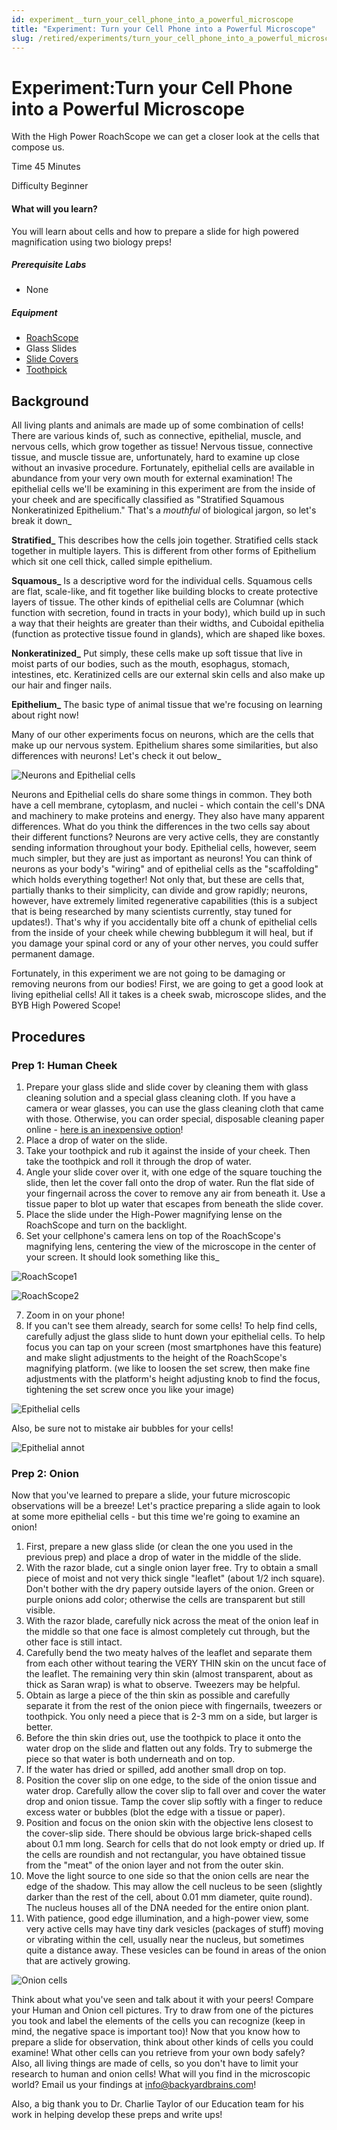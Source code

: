 ```yaml
---
id: experiment__turn_your_cell_phone_into_a_powerful_microscope
title: "Experiment: Turn your Cell Phone into a Powerful Microscope"
slug: /retired/experiments/turn_your_cell_phone_into_a_powerful_microscope
---
```


# Experiment:Turn your Cell Phone into a Powerful Microscope

With the High Power RoachScope we can get a closer look at the cells that
compose us.

Time  45 Minutes

Difficulty  Beginner

#### What will you learn?

You will learn about cells and how to prepare a slide for high powered
magnification using two biology preps!

##### Prerequisite Labs

  * None

##### Equipment

* [RoachScope](/https://backyardbrains.com/products/RoachScope)
* Glass Slides
* [Slide Covers](https://www.amazon.com/Blank-Microscope-Slides-Square-Cover/dp/B002OS6D9I)
* [Toothpick](https://www.amazon.com/Farberware-5080422-Classic-Toothpicks-300-Count/dp/B005D6G7U8/ref=sr_1_6?ie=UTF8&qid=1397592626&sr=8-6&keywords=toothpick)

## Background

All living plants and animals are made up of some combination of cells! There
are various kinds of, such as connective, epithelial, muscle, and nervous
cells, which grow together as tissue! Nervous tissue, connective tissue, and
muscle tissue are, unfortunately, hard to examine up close without an invasive
procedure. Fortunately, epithelial cells are available in abundance from your
very own mouth for external examination! The epithelial cells we'll be
examining in this experiment are from the inside of your cheek and are
specifically classified as "Stratified Squamous Nonkeratinized Epithelium."
That's a _mouthful_ of biological jargon, so let's break it down_

**Stratified_** This describes how the cells join together. Stratified cells
stack together in multiple layers. This is different from other forms of
Epithelium which sit one cell thick, called simple epithelium.

**Squamous_** Is a descriptive word for the individual cells. Squamous cells
are flat, scale-like, and fit together like building blocks to create
protective layers of tissue. The other kinds of epithelial cells are Columnar
(which function with secretion, found in tracts in your body), which build up
in such a way that their heights are greater than their widths, and Cuboidal
epithelia (function as protective tissue found in glands), which are shaped
like boxes.

**Nonkeratinized_** Put simply, these cells make up soft tissue that live in
moist parts of our bodies, such as the mouth, esophagus, stomach, intestines,
etc. Keratinized cells are our external skin cells and also make up our hair
and finger nails.

**Epithelium_** The basic type of animal tissue that we're focusing on
learning about right now!

Many of our other experiments focus on neurons, which are the cells that make
up our nervous system. Epithelium shares some similarities, but also
differences with neurons! Let's check it out below_

![Neurons and Epithelial cells](./img/neuronepithelial.png)

Neurons and Epithelial cells do share some things in common. They both have a
cell membrane, cytoplasm, and nuclei - which contain the cell's DNA and
machinery to make proteins and energy. They also have many apparent
differences. What do you think the differences in the two cells say about
their different functions? Neurons are very active cells, they are constantly
sending information throughout your body. Epithelial cells, however, seem much
simpler, but they are just as important as neurons! You can think of neurons
as your body's "wiring" and of epithelial cells as the "scaffolding" which
holds everything together! Not only that, but these are cells that, partially
thanks to their simplicity, can divide and grow rapidly; neurons, however,
have extremely limited regenerative capabilities (this is a subject that is
being researched by many scientists currently, stay tuned for updates!).
That's why if you accidentally bite off a chunk of epithelial cells from the
inside of your cheek while chewing bubblegum it will heal, but if you damage
your spinal cord or any of your other nerves, you could suffer permanent
damage.

Fortunately, in this experiment we are not going to be damaging or removing
neurons from our bodies! First, we are going to get a good look at living
epithelial cells! All it takes is a cheek swab, microscope slides, and the BYB
High Powered Scope!

## Procedures

### Prep 1: Human Cheek

  1. Prepare your glass slide and slide cover by cleaning them with glass cleaning solution and a special glass cleaning cloth. If you have a camera or wear glasses, you can use the glass cleaning cloth that came with those. Otherwise, you can order special, disposable cleaning paper online - [here is an inexpensive option](https://www.amazon.com/OMAX-Sheets-Microscope-Camera-Cleaning/dp/B00A84NJ1U/ref=sr_1_3?ie=UTF8&qid=1399309334&sr=8-3&keywords=microscope+cleaning+kit)! 
  2. Place a drop of water on the slide. 
  3. Take your toothpick and rub it against the inside of your cheek. Then take the toothpick and roll it through the drop of water. 
  4. Angle your slide cover over it, with one edge of the square touching the slide, then let the cover fall onto the drop of water. Run the flat side of your fingernail across the cover to remove any air from beneath it. Use a tissue paper to blot up water that escapes from beneath the slide cover. 
  5. Place the slide under the High-Power magnifying lense on the RoachScope and turn on the backlight. 
  6. Set your cellphone's camera lens on top of the RoachScope's magnifying lens, centering the view of the microscope in the center of your screen. It should look something like this_ 


![RoachScope1](./img/RoachScope1.jpg)

![RoachScope2](./img/RoachScope2.jpg)

  7. Zoom in on your phone! 
  8. If you can't see them already, search for some cells! To help find cells, carefully adjust the glass slide to hunt down your epithelial cells. To help focus you can tap on your screen (most smartphones have this feature) and make slight adjustments to the height of the RoachScope's magnifying platform. (we like to loosen the set screw, then make fine adjustments with the platform's height adjusting knob to find the focus, tightening the set screw once you like your image) 

![Epithelial cells](./img/epithelia_cells.jpg)

Also, be sure not to mistake air bubbles for your cells!

![Epithelial annot](./img/epithelia_annot.jpg)

### Prep 2: Onion

Now that you've learned to prepare a slide, your future microscopic
observations will be a breeze! Let's practice preparing a slide again to look
at some more epithelial cells - but this time we're going to examine an onion!

  1. First, prepare a new glass slide (or clean the one you used in the previous prep) and place a drop of water in the middle of the slide. 
  2. With the razor blade, cut a single onion layer free. Try to obtain a small piece of moist and not very thick single "leaflet" (about 1/2 inch square). Don't bother with the dry papery outside layers of the onion. Green or purple onions add color; otherwise the cells are transparent but still visible. 
  3. With the razor blade, carefully nick across the meat of the onion leaf in the middle so that one face is almost completely cut through, but the other face is still intact. 
  4. Carefully bend the two meaty halves of the leaflet and separate them from each other without tearing the VERY THIN skin on the uncut face of the leaflet. The remaining very thin skin (almost transparent, about as thick as Saran wrap) is what to observe. Tweezers may be helpful. 
  5. Obtain as large a piece of the thin skin as possible and carefully separate it from the rest of the onion piece with fingernails, tweezers or toothpick. You only need a piece that is 2-3 mm on a side, but larger is better. 
  6. Before the thin skin dries out, use the toothpick to place it onto the water drop on the slide and flatten out any folds. Try to submerge the piece so that water is both underneath and on top. 
  7. If the water has dried or spilled, add another small drop on top. 
  8. Position the cover slip on one edge, to the side of the onion tissue and water drop. Carefully allow the cover slip to fall over and cover the water drop and onion tissue. Tamp the cover slip softly with a finger to reduce excess water or bubbles (blot the edge with a tissue or paper). 
  9. Position and focus on the onion skin with the objective lens closest to the cover-slip side. There should be obvious large brick-shaped cells about 0.1 mm long. Search for cells that do not look empty or dried up. If the cells are roundish and not rectangular, you have obtained tissue from the "meat" of the onion layer and not from the outer skin. 
  10. Move the light source to one side so that the onion cells are near the edge of the shadow. This may allow the cell nucleus to be seen (slightly darker than the rest of the cell, about 0.01 mm diameter, quite round). The nucleus houses all of the DNA needed for the entire onion plant. 
  11. With patience, good edge illumination, and a high-power view, some very active cells may have tiny dark vesicles (packages of stuff) moving or vibrating within the cell, usually near the nucleus, but sometimes quite a distance away. These vesicles can be found in areas of the onion that are actively growing. 

![Onion cells](./img/onioncells.jpg)

Think about what you've seen and talk about it with your peers! Compare your
Human and Onion cell pictures. Try to draw from one of the pictures you took
and label the elements of the cells you can recognize (keep in mind, the
negative space is important too)! Now that you know how to prepare a slide for
observation, think about other kinds of cells you could examine! What other
cells can you retrieve from your own body safely? Also, all living things are
made of cells, so you don't have to limit your research to human and onion
cells! What will you find in the microscopic world? Email us your findings at
[info@backyardbrains.com](mailto:info@backyardbrains.com)!

Also, a big thank you to Dr. Charlie Taylor of our Education team for his work
in helping develop these preps and write ups!
